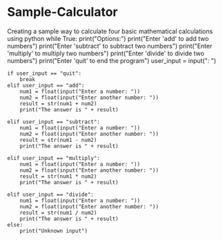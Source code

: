 # Sample-Calculator
Creating a sample way to calculate four basic mathematical calculations using python 
while True:
    print("Options:")
    print("Enter 'add' to add two numbers")
    print("Enter 'subtract' to subtract two numbers")
    print("Enter 'multiply' to multiply two numbers")
    print("Enter 'divide' to divide two numbers")
    print("Enter 'quit' to end the program")
    user_input = input(": ")

    if user_input == "quit":
        break
    elif user_input == "add":
        num1 = float(input("Enter a number: "))
        num2 = float(input("Enter another number: "))
        result = str(num1 + num2)
        print("The answer is " + result)
    
    elif user_input == "subtract":
        num1 = float(input("Enter a number: "))
        num2 = float(input("Enter another number: "))
        result = str(num1 - num2)
        print("The answer is " + result)
    
    elif user_input == "multiply":
        num1 = float(input("Enter a number: "))
        num2 = float(input("Enter another number: "))
        result = str(num1 * num2)
        print("The answer is " + result)
    
    elif user_input == "divide":
        num1 = float(input("Enter a number: "))
        num2 = float(input("Enter another number: "))
        result = str(num1 / num2)
        print("The answer is " + result)
    else:
        print("Unknown input")
